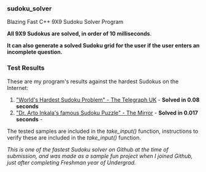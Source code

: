 ### sudoku_solver
Blazing Fast C++ 9X9 Sudoku Solver Program

**All 9X9 Sudokus are solved, in order of 10 milliseconds**.

**It can also generate a solved Sudoku grid for the user if the user enters an incomplete question.**

### Test Results

These are my program's results against the hardest Sudokus on the Internet:

1. ["World's Hardest Sudoku Problem" - The Telegraph UK](https://www.telegraph.co.uk/news/science/science-news/9359579/Worlds-hardest-sudoku-can-you-crack-it.html) - **Solved in 0.08 seconds**
2. ["Dr. Arto Inkala's famous Sudoku Puzzle" - The Mirror](https://www.mirror.co.uk/news/weird-news/worlds-hardest-sudoku-can-you-242294) - **Solved in 0.017 seconds** - 

The tested samples are included in the *take_input()* function, instructions to verify these are included in the *take_input()* function.

*This is one of the fastest Sudoku solver on Github at the time of submission, and was made as a sample fun project when I joined Github, just after completing Freshman year of Undergrad.*
